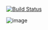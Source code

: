 [![Build Status](http://34.239.176.241:8080/buildStatus/icon?job=Kubernetes%2Fnew%2Fdev)](http://34.239.176.241:8080/job/Kubernetes/job/new/job/dev/)


![image](https://user-images.githubusercontent.com/102613598/177318092-dcf9ead6-f1f5-4150-8d5f-973cde5962e7.png)


